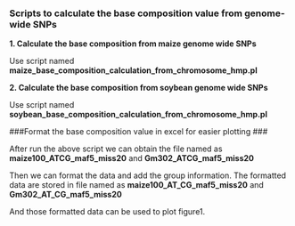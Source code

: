 ### Scripts to calculate the base composition value from genome-wide SNPs ###


**1. Calculate the base composition from maize genome wide SNPs**

Use script named **maize\_base\_composition\_calculation\_from\_chromosome\_hmp.pl**

**2. Calculate the base composition from soybean genome wide SNPs**

Use script named **soybean\_base\_composition\_calculation\_from\_chromosome\_hmp.pl**


###Format the base composition value in excel for easier plotting ###

After run the above script we can obtain the file named as **maize100\_ATCG\_maf5\_miss20** and **Gm302\_ATCG\_maf5\_miss20**

Then we can format the data and add the group information. The formatted data are stored in file named as **maize100\_AT\_CG\_maf5\_miss20** and **Gm302\_AT\_CG\_maf5\_miss20**

And those formatted data can be used to plot figure1.


